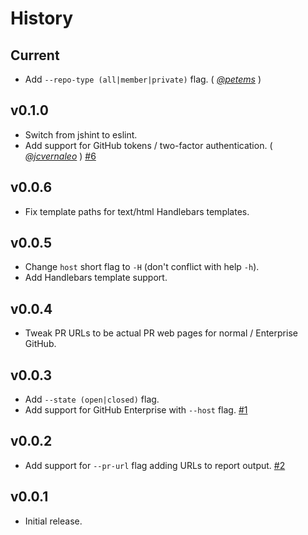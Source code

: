 History
=======

## Current

* Add `--repo-type (all|member|private)` flag. ( *[@petems][]* )

## v0.1.0

* Switch from jshint to eslint.
* Add support for GitHub tokens / two-factor authentication. ( *[@jcvernaleo][]* )
  [#6](https://github.com/FormidableLabs/pull-report/issues/6)

## v0.0.6

* Fix template paths for text/html Handlebars templates.

## v0.0.5

* Change `host` short flag to `-H` (don't conflict with help `-h`).
* Add Handlebars template support.

## v0.0.4

* Tweak PR URLs to be actual PR web pages for normal / Enterprise GitHub.

## v0.0.3

* Add `--state (open|closed)` flag.
* Add support for GitHub Enterprise with `--host` flag.
  [#1](https://github.com/FormidableLabs/pull-report/issues/1)

## v0.0.2

* Add support for `--pr-url` flag adding URLs to report output.
  [#2](https://github.com/FormidableLabs/pull-report/issues/2)

## v0.0.1

* Initial release.

[@petems]: https://github.com/petems
[@jcvernaleo]: https://github.com/jcvernaleo
[@ryan-roemer]: https://github.com/ryan-roemer
